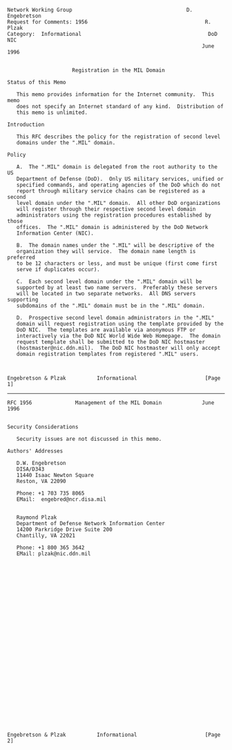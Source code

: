     Network Working Group                                     D. Engebretson
    Request for Comments: 1956                                      R. Plzak
    Category:  Informational                                         DoD NIC
                                                                   June 1996


                         Registration in the MIL Domain

    Status of this Memo

       This memo provides information for the Internet community.  This memo
       does not specify an Internet standard of any kind.  Distribution of
       this memo is unlimited.

    Introduction

       This RFC describes the policy for the registration of second level
       domains under the ".MIL" domain.

    Policy

       A.  The ".MIL" domain is delegated from the root authority to the US
       Department of Defense (DoD).  Only US military services, unified or
       specified commands, and operating agencies of the DoD which do not
       report through military service chains can be registered as a second
       level domain under the ".MIL" domain.  All other DoD organizations
       will register through their respective second level domain
       administrators using the registration procedures established by those
       offices.  The ".MIL" domain is administered by the DoD Network
       Information Center (NIC).

       B.  The domain names under the ".MIL" will be descriptive of the
       organization they will service.  The domain name length is preferred
       to be 12 characters or less, and must be unique (first come first
       serve if duplicates occur).

       C.  Each second level domain under the ".MIL" domain will be
       supported by at least two name servers.  Preferably these servers
       will be located in two separate networks.  All DNS servers supporting
       subdomains of the ".MIL" domain must be in the ".MIL" domain.

       D.  Prospective second level domain administrators in the ".MIL"
       domain will request registration using the template provided by the
       DoD NIC.  The templates are available via anonymous FTP or
       interactively via the DoD NIC World Wide Web Homepage.  The domain
       request template shall be submitted to the DoD NIC hostmaster
       (hostmaster@nic.ddn.mil).  The DoD NIC hostmaster will only accept
       domain registration templates from registered ".MIL" users.



    Engebretson & Plzak          Informational                      [Page 1]

------------------------------------------------------------------------

``` newpage
RFC 1956              Management of the MIL Domain             June 1996


Security Considerations

   Security issues are not discussed in this memo.

Authors' Addresses

   D.W. Engebretson
   DISA/D343
   11440 Isaac Newton Square
   Reston, VA 22090

   Phone: +1 703 735 8065
   EMail:  engebred@ncr.disa.mil


   Raymond Plzak
   Department of Defense Network Information Center
   14200 Parkridge Drive Suite 200
   Chantilly, VA 22021

   Phone: +1 800 365 3642
   EMail: plzak@nic.ddn.mil





























Engebretson & Plzak          Informational                      [Page 2]
```

